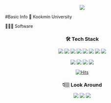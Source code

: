 <div align="center">
  <img src="https://capsule-render.vercel.app/api?type=waving&color=auto&height=300&section=header&text=Welocm%20to%20Dongwon's%20Github!&animation=fadeIn&fontSize=50" />
</div>

#Basic Info
🏫 Kookmin University

🧑🏻‍💻 Software





<div align="center"><h3>🛠 Tech Stack</h3></div>

<div align="center">
  <img src="https://img.shields.io/badge/Python-3766AB?style=flat-square&logo=Python&logoColor=white"/>
  <img src="https://img.shields.io/badge/Java-007396?style=flat-square&logo=Java&logoColor=white"/>
  <img src="https://img.shields.io/badge/JavaScript-F7DF1E?style=flat-square&logo=JavaScript&logoColor=white"/>
  <img src="https://img.shields.io/badge/C++-00599C?style=flat-square&logo=C%2B%2B&logoColor=white"/>
  <img src="https://img.shields.io/badge/Kotlin-7F52FF?style=flat-square&logo=Kotlin&logoColor=white"/>
  <img src="https://img.shields.io/badge/Dart-0175C2?style=flat-square&logo=Dart&logoColor=white"/>
  <img src="https://img.shields.io/badge/HTML5-E34F26?style=flat-square&logo=HTML5&logoColor=white"/>
  <img src="https://img.shields.io/badge/CSS3-1572B6?style=flat-square&logo=CSS3&logoColor=white"/>
  <br></br>
  <img src="https://img.shields.io/badge/Flutter-02569B?style=flat-square&logo=Flutter&logoColor=white"/>
  <img src="https://img.shields.io/badge/Android-3DDC84?style=flat-square&logo=Android&logoColor=white"/>
  <img src="https://img.shields.io/badge/React-61DAFB?style=flat-square&logo=React&logoColor=white"/>
  <img src="https://img.shields.io/badge/Firebase-FFCA28?style=flat-square&logo=Firebase&logoColor=white"/>


  [![Hits](https://hits.seeyoufarm.com/api/count/incr/badge.svg?url=https%3A%2F%2Fgithub.com%2FEastWon0103&count_bg=%2326CADA&title_bg=%23555555&icon=&icon_color=%23E7E7E7&title=hits&edge_flat=false)](https://hits.seeyoufarm.com)
</div>


<div align="center"><h3>👇🏼 Look Around </h3></div>
<div align="center">
  <a href="https://velog.io/@dongwon0103" target="_blank"><img src="https://img.shields.io/badge/velog-20C997?style=flat-square&logo=Velog&logoColor=white"/></a>
  <a href="https://www.instagram.com/2ast._.one/" target="_blank"><img src="https://img.shields.io/badge/instagram-E4405F?style=flat-square&logo=Instagram&logoColor=white"/></a>
  <a href="mailto:dongwon000103@gmail.com" target="_blank"><img src="https://img.shields.io/badge/gmail-EA4335?style=flat-square&logo=Gmail&logoColor=white"/></a>
</div>
